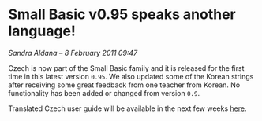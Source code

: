 # Small Basic v0.95 speaks another language!

*Sandra Aldana &ndash; 8 February 2011 09:47*

Czech is now part of the Small Basic family and it is released for the first
time in this latest version `0.95`. We also updated some of the Korean strings
after receiving some great feedback from one teacher from Korean. No
functionality has been added or changed from version `0.9`.

Translated Czech user guide will be available in the next few weeks
[here](https://msdn.microsoft.com/en-us/ff423682.aspx).